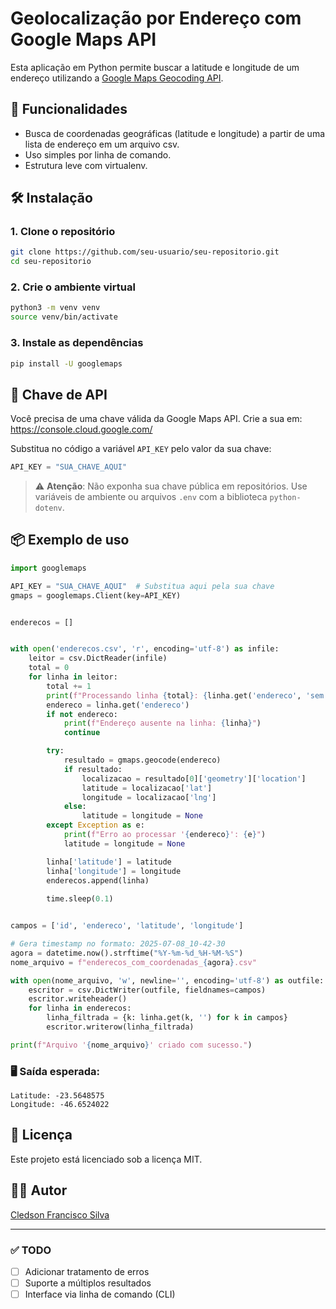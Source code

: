 # Geolocalização por Endereço com Google Maps API

Esta aplicação em Python permite buscar a latitude e longitude de um endereço utilizando a [Google Maps Geocoding API](https://developers.google.com/maps/documentation/geocoding).

## 🚀 Funcionalidades

- Busca de coordenadas geográficas (latitude e longitude) a partir de uma lista de endereço em um arquivo csv.
- Uso simples por linha de comando.
- Estrutura leve com virtualenv.

## 🛠️ Instalação

### 1. Clone o repositório

```bash
git clone https://github.com/seu-usuario/seu-repositorio.git
cd seu-repositorio
```

### 2. Crie o ambiente virtual

```bash
python3 -m venv venv
source venv/bin/activate
```

### 3. Instale as dependências

```bash
pip install -U googlemaps
```

## 🔑 Chave de API

Você precisa de uma chave válida da Google Maps API. Crie a sua em:  
https://console.cloud.google.com/

Substitua no código a variável `API_KEY` pelo valor da sua chave:

```python
API_KEY = "SUA_CHAVE_AQUI"
```

> ⚠️ **Atenção**: Não exponha sua chave pública em repositórios. Use variáveis de ambiente ou arquivos `.env` com a biblioteca `python-dotenv`.

## 📦 Exemplo de uso

```python
import googlemaps

API_KEY = "SUA_CHAVE_AQUI"  # Substitua aqui pela sua chave
gmaps = googlemaps.Client(key=API_KEY)


enderecos = []


with open('enderecos.csv', 'r', encoding='utf-8') as infile:
    leitor = csv.DictReader(infile)
    total = 0
    for linha in leitor:
        total += 1
        print(f"Processando linha {total}: {linha.get('endereco', 'sem endereço')}")
        endereco = linha.get('endereco')
        if not endereco:
            print(f"Endereço ausente na linha: {linha}")
            continue

        try:
            resultado = gmaps.geocode(endereco)
            if resultado:
                localizacao = resultado[0]['geometry']['location']
                latitude = localizacao['lat']
                longitude = localizacao['lng']
            else:
                latitude = longitude = None
        except Exception as e:
            print(f"Erro ao processar '{endereco}': {e}")
            latitude = longitude = None

        linha['latitude'] = latitude
        linha['longitude'] = longitude
        enderecos.append(linha)
        
        time.sleep(0.1)


campos = ['id', 'endereco', 'latitude', 'longitude']

# Gera timestamp no formato: 2025-07-08_10-42-30
agora = datetime.now().strftime("%Y-%m-%d_%H-%M-%S")
nome_arquivo = f"enderecos_com_coordenadas_{agora}.csv"

with open(nome_arquivo, 'w', newline='', encoding='utf-8') as outfile:
    escritor = csv.DictWriter(outfile, fieldnames=campos)
    escritor.writeheader()
    for linha in enderecos:
        linha_filtrada = {k: linha.get(k, '') for k in campos}
        escritor.writerow(linha_filtrada)

print(f"Arquivo '{nome_arquivo}' criado com sucesso.")
```

### 🖥️ Saída esperada:

```
Latitude: -23.5648575
Longitude: -46.6524022
```

## 📄 Licença

Este projeto está licenciado sob a licença MIT.

## 🙋‍♂️ Autor

[Cledson Francisco Silva](https://www.cledsonfs.com.br/)

---

### ✅ TODO

- [ ] Adicionar tratamento de erros
- [ ] Suporte a múltiplos resultados
- [ ] Interface via linha de comando (CLI)